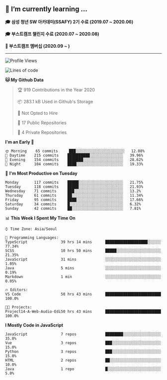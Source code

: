 ## 🌱 I’m currently learning ...

**🎓 삼성 청년 SW 아카데미(SSAFY) 2기 수료 (2019.07 ~ 2020.06)**

**🎓 부스트캠프 챌린지 수료 (2020.07 ~ 2020.08)**

**🏃  부스트캠프 멤버십 (2020.09 ~ )**
 
-----

<!--START_SECTION:waka-->
![Profile Views](http://img.shields.io/badge/Profile%20Views-1-blue)

![Lines of code](https://img.shields.io/badge/From%20Hello%20World%20I%27ve%20Written-4390%20lines%20of%20code-blue)

**🐱 My Github Data** 

> 🏆 919 Contributions in the Year 2020
 > 
> 📦 283.1 kB Used in Github's Storage 
 > 
> 🚫 Not Opted to Hire
 > 
> 📜 17 Public Repositories 
 > 
> 🔑 4 Private Repositories  
 > 
**I'm an Early 🐤** 

```text
🌞 Morning    65 commits     ███░░░░░░░░░░░░░░░░░░░░░░   12.08% 
🌆 Daytime    215 commits    ██████████░░░░░░░░░░░░░░░   39.96% 
🌃 Evening    154 commits    ███████░░░░░░░░░░░░░░░░░░   28.62% 
🌙 Night      104 commits    ████░░░░░░░░░░░░░░░░░░░░░   19.33%

```
📅 **I'm Most Productive on Tuesday** 

```text
Monday       117 commits    █████░░░░░░░░░░░░░░░░░░░░   21.75% 
Tuesday      118 commits    █████░░░░░░░░░░░░░░░░░░░░   21.93% 
Wednesday    71 commits     ███░░░░░░░░░░░░░░░░░░░░░░   13.2% 
Thursday     61 commits     ██░░░░░░░░░░░░░░░░░░░░░░░   11.34% 
Friday       95 commits     ████░░░░░░░░░░░░░░░░░░░░░   17.66% 
Saturday     34 commits     █░░░░░░░░░░░░░░░░░░░░░░░░   6.32% 
Sunday       42 commits     ██░░░░░░░░░░░░░░░░░░░░░░░   7.81%

```


📊 **This Week I Spent My Time On** 

```text
⌚︎ Time Zone: Asia/Seoul

💬 Programming Languages: 
TypeScript               39 hrs 14 mins      ███████████████████░░░░░░   77.34% 
SCSS                     10 hrs 50 mins      █████░░░░░░░░░░░░░░░░░░░░   21.35% 
JavaScript               31 mins             ░░░░░░░░░░░░░░░░░░░░░░░░░   1.05% 
Java                     5 mins              ░░░░░░░░░░░░░░░░░░░░░░░░░   0.19% 
Markdown                 1 min               ░░░░░░░░░░░░░░░░░░░░░░░░░   0.05%

🔥 Editors: 
VS Code                  50 hrs 43 mins      █████████████████████████   100.0%

🐱‍💻 Projects: 
Project14-A-Web-Audio-Edi50 hrs 43 mins      █████████████████████████   100.0%

```

**I Mostly Code in JavaScript** 

```text
JavaScript               7 repos             ████████░░░░░░░░░░░░░░░░░   35.0% 
Vue                      3 repos             ███░░░░░░░░░░░░░░░░░░░░░░   15.0% 
Python                   3 repos             ███░░░░░░░░░░░░░░░░░░░░░░   15.0% 
HTML                     2 repos             ██░░░░░░░░░░░░░░░░░░░░░░░   10.0% 
Java                     1 repo              █░░░░░░░░░░░░░░░░░░░░░░░░   5.0%

```



<!--END_SECTION:waka-->

